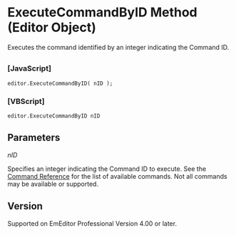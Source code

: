 # ExecuteCommandByID Method (Editor Object)

Executes the command identified by an integer indicating the Command ID.

## 

### \[JavaScript\]

```
editor.ExecuteCommandByID( nID );
```

### \[VBScript\]

```
editor.ExecuteCommandByID nID
```

## Parameters

_nID_

Specifies an integer indicating the Command ID to execute. See the
[Command Reference](../../cmd/index) for the list of available
commands. Not all commands may be available or supported.

## Version

Supported on EmEditor Professional Version 4.00 or later.
